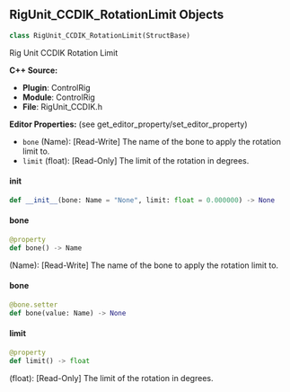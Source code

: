 ## RigUnit_CCDIK_RotationLimit Objects

```python
class RigUnit_CCDIK_RotationLimit(StructBase)
```

Rig Unit CCDIK Rotation Limit

**C++ Source:**

- **Plugin**: ControlRig
- **Module**: ControlRig
- **File**: RigUnit_CCDIK.h

**Editor Properties:** (see get_editor_property/set_editor_property)

- ``bone`` (Name):  [Read-Write] The name of the bone to apply the rotation limit to.
- ``limit`` (float):  [Read-Only] The limit of the rotation in degrees.

<a id="unreal.RigUnit_CCDIK_RotationLimit.__init__"></a>

#### __init__

```python
def __init__(bone: Name = "None", limit: float = 0.000000) -> None
```

<a id="unreal.RigUnit_CCDIK_RotationLimit.bone"></a>

#### bone

```python
@property
def bone() -> Name
```

(Name):  [Read-Write] The name of the bone to apply the rotation limit to.

<a id="unreal.RigUnit_CCDIK_RotationLimit.bone"></a>

#### bone

```python
@bone.setter
def bone(value: Name) -> None
```

<a id="unreal.RigUnit_CCDIK_RotationLimit.limit"></a>

#### limit

```python
@property
def limit() -> float
```

(float):  [Read-Only] The limit of the rotation in degrees.

<a id="unreal.RigUnit_CCDIK_RotationLimitPerItem"></a>